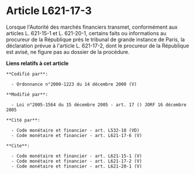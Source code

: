 # Article L621-17-3

Lorsque l'Autorité des marchés financiers transmet, conformément aux articles L. 621-15-1 et L. 621-20-1, certains faits ou
informations au procureur de la République près le tribunal de grande instance de Paris, la déclaration prévue à l'article L.
621-17-2, dont le procureur de la République est avisé, ne figure pas au dossier de la procédure.

**Liens relatifs à cet article**

	**Codifié par**:

	  - Ordonnance n°2000-1223 du 14 décembre 2000 (V)

	**Modifié par**:

	  - Loi n°2005-1564 du 15 décembre 2005 - art. 17 () JORF 16 décembre 2005

	**Cité par**:

	  - Code monétaire et financier - art. L532-18 (VD)
	  - Code monétaire et financier - art. L621-17-6 (V)

	**Cite**:

	  - Code monétaire et financier - art. L621-15-1 (V)
	  - Code monétaire et financier - art. L621-17-2 (V)
	  - Code monétaire et financier - art. L621-20-1 (V)
